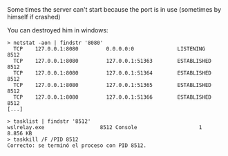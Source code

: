 


## 
Some times the server can't start because the port is in use (sometimes by himself if crashed)

You can destroyed him in windows:
```
> netstat -aon | findstr '8080'
  TCP    127.0.0.1:8080         0.0.0.0:0              LISTENING       8512
  TCP    127.0.0.1:8080         127.0.0.1:51363        ESTABLISHED     8512
  TCP    127.0.0.1:8080         127.0.0.1:51364        ESTABLISHED     8512
  TCP    127.0.0.1:8080         127.0.0.1:51365        ESTABLISHED     8512
  TCP    127.0.0.1:8080         127.0.0.1:51366        ESTABLISHED     8512
[...]

> tasklist | findstr '8512'
wslrelay.exe                  8512 Console                    1     8.856 KB
> taskkill /F /PID 8512
Correcto: se terminó el proceso con PID 8512.
```